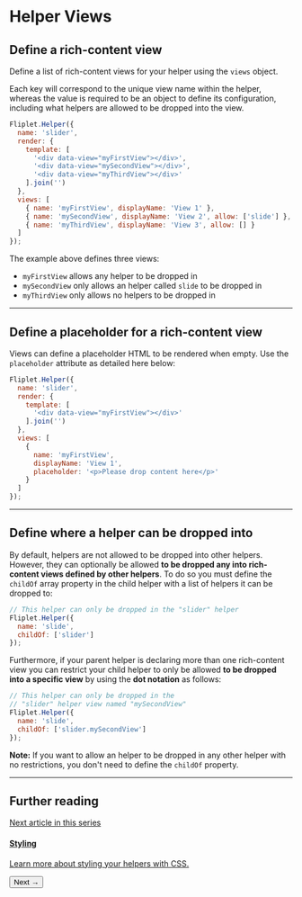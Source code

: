 # Helper Views

## Define a rich-content view

Define a list of rich-content views for your helper using the `views` object.

Each key will correspond to the unique view name within the helper, whereas the value is required to be an object to define its configuration, including what helpers are allowed to be dropped into the view.

```js
Fliplet.Helper({
  name: 'slider',
  render: {
    template: [
      '<div data-view="myFirstView"></div>',
      '<div data-view="mySecondView"></div>',
      '<div data-view="myThirdView"></div>'
    ].join('')
  },
  views: [
    { name: 'myFirstView', displayName: 'View 1' },
    { name: 'mySecondView', displayName: 'View 2', allow: ['slide'] },
    { name: 'myThirdView', displayName: 'View 3', allow: [] }
  ]
});
```

The example above defines three views:

- `myFirstView` allows any helper to be dropped in
- `mySecondView` only allows an helper called `slide` to be dropped in
- `myThirdView` only allows no helpers to be dropped in

---

## Define a placeholder for a rich-content view

Views can define a placeholder HTML to be rendered when empty. Use the `placeholder` attribute as detailed here below:


```js
Fliplet.Helper({
  name: 'slider',
  render: {
    template: [
      '<div data-view="myFirstView"></div>'
    ].join('')
  },
  views: [
    {
      name: 'myFirstView',
      displayName: 'View 1',
      placeholder: '<p>Please drop content here</p>'
    }
  ]
});
```

---

## Define where a helper can be dropped into

By default, helpers are not allowed to be dropped into other helpers. However, they can optionally be allowed <strong>to be dropped any into rich-content views defined by other helpers</strong>. To do so you must define the `childOf` array property in the child helper with a list of helpers it can be dropped to:

```js
// This helper can only be dropped in the "slider" helper
Fliplet.Helper({
  name: 'slide',
  childOf: ['slider']
});
```

Furthermore, if your parent helper is declaring more than one rich-content view you can restrict your child helper to only be allowed <strong>to be dropped into a specific view</strong> by using the <strong>dot notation</strong> as follows:

```js
// This helper can only be dropped in the
// "slider" helper view named "mySecondView"
Fliplet.Helper({
  name: 'slide',
  childOf: ['slider.mySecondView']
});
```

<p class="quote"><strong>Note:</strong> If you want to allow an helper to be dropped in any other helper with no restrictions, you don't need to define the <code>childOf</code> property.</p>

---

## Further reading

<section class="blocks alt">
  <a class="bl two" href="style.html">
    <div>
      <span class="pin">Next article in this series</span>
      <h4>Styling</h4>
      <p>Learn more about styling your helpers with CSS.</p>
      <button>Next &rarr;</button>
    </div>
  </a>
</section>
